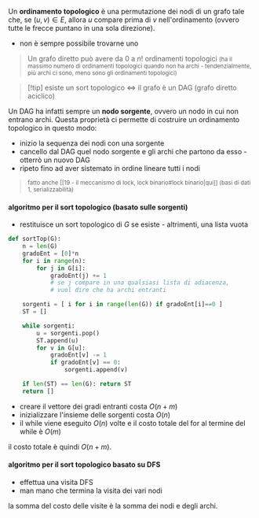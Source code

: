 Un **ordinamento topologico** è una permutazione dei nodi di un grafo tale che, se $(u,v)\in E$, allora $u$ compare prima di $v$ nell'ordinamento (ovvero tutte le frecce puntano in una sola direzione).

- non è sempre possibile trovarne uno

> Un grafo diretto può avere da $0$ a $n!$ ordinamenti topologici <small>(ha il massimo numero di ordinamenti topologici quando non ha archi - tendenzialmente, più archi ci sono, meno sono gli ordinamenti topologici)</small>

>[!tip] esiste un sort topologico $\iff$ il grafo è un DAG (grafo diretto aciclico)

Un DAG ha infatti sempre un **nodo sorgente**, ovvero un nodo in cui non entrano archi. Questa proprietà ci permette di costruire un ordinamento topologico in questo modo:
- inizio la sequenza dei nodi con una sorgente
- cancello dal DAG quel nodo sorgente e gli archi che partono da esso - otterrò un nuovo DAG
- ripeto fino ad aver sistemato in ordine lineare tutti i nodi

> <small>fatto anche [[19 - il meccanismo di lock, lock binario#lock binario|qui]] (basi di dati 1, serializzabilità)</small>

#### algoritmo per il sort topologico (basato sulle sorgenti)
- restituisce un sort topologico di $G$ se esiste - altrimenti, una lista vuota
 
```python
def sortTop(G):
	n = len(G)
	gradoEnt = [0]*n
	for i in range(n):
		for j in G[i]:
			gradoEnt(j) += 1 
			# se j compare in una qualsiasi lista di adiacenza, 
			# vuol dire che ha archi entranti

	sorgenti = [ i for i in range(len(G)) if gradoEnt[i]==0 ]
	ST = []

	while sorgenti:
		u = sorgenti.pop()
		ST.append(u)
		for v in G[u]:
			gradoEnt[v] -= 1
			if gradoEnt[v] == 0:
				sorgenti.append(v)

	if len(ST) == len(G): return ST
	return []
```

- creare il vettore dei gradi entranti costa $O(n+m)$
- inizializzare l'insieme delle sorgenti costa $O(n)$
- il while viene eseguito $O(n)$ volte e il costo totale del for al termine del while è $O(m)$

il costo totale è quindi $O(n+m)$.
#### algoritmo per il sort topologico basato su DFS
- effettua una visita DFS 
- man mano che termina la visita dei vari nodi


la somma del costo delle visite è la somma dei nodi e degli archi.


